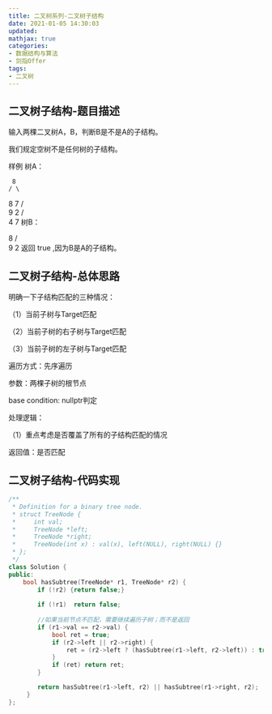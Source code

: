 ```yaml
---
title: 二叉树系列-二叉树子结构
date: 2021-01-05 14:30:03
updated:
mathjax: true
categories:
- 数据结构与算法
- 剑指Offer
tags: 
- 二叉树
---
```


## 二叉树子结构-题目描述

输入两棵二叉树A，B，判断B是不是A的子结构。

我们规定空树不是任何树的子结构。

样例
树A：

     8
    / \
   8   7
  / \
 9   2
    / \
   4   7
树B：

   8
  / \
 9   2
返回 true ,因为B是A的子结构。

<!-- more -->

## 二叉树子结构-总体思路

明确一下子结构匹配的三种情况：

（1）当前子树与Target匹配

（2）当前子树的右子树与Target匹配

（3）当前子树的左子树与Target匹配

遍历方式：先序遍历

参数：两棵子树的根节点

base condition: nullptr判定

处理逻辑：

（1）重点考虑是否覆盖了所有的子结构匹配的情况

返回值：是否匹配

## 二叉树子结构-代码实现


```cpp
/**
 * Definition for a binary tree node.
 * struct TreeNode {
 *     int val;
 *     TreeNode *left;
 *     TreeNode *right;
 *     TreeNode(int x) : val(x), left(NULL), right(NULL) {}
 * };
 */
class Solution {
public:
    bool hasSubtree(TreeNode* r1, TreeNode* r2) {
        if (!r2) {return false;}
        
        if (!r1)  return false;
        
        //如果当前节点不匹配，需要继续遍历子树；而不是返回
        if (r1->val == r2->val) {
            bool ret = true;
            if (r2->left || r2->right) {
                ret = (r2->left ? (hasSubtree(r1->left, r2->left)) : true) && (r2->right ? hasSubtree(r1->right, r2->right) : true);
            }
            if (ret) return ret;
        }

        return hasSubtree(r1->left, r2) || hasSubtree(r1->right, r2);
     }
};

```
